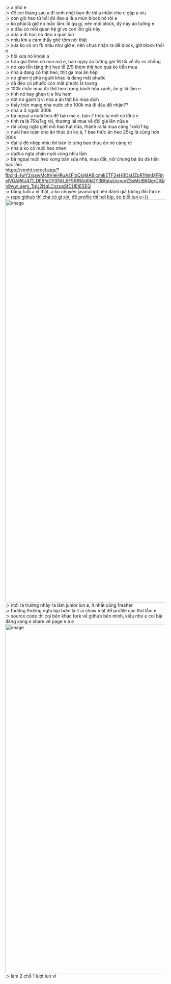 ;> a nhô e<br>
;> để coi tháng sau a đi sinh nhật bạn đc thì a nhắn cho e gặp a xíu<br>
;> con giò heo từ hổi đó đeo a là a mún block nó ròi e<br>
;> ko phải là giờ nó mắc lầm lỗi qq gì, nên mới block, đỹ này ảo tưởng e<br>
;> a đâu có mối quan hệ gì vs con lồn già này<br>
;> xưa a đi học nó đeo a quài lun<br>
;> nhìu khi a cảm thấy ghê tởm nói thật<br>
;> xưa ko có on fb nhìu như giờ e, nên chưa nhận ra để block, giờ block thôi e<br>
;> hồi xưa nó khoái a<br>
;> trâu già thèm cỏ non mà e, ban ngày ảo tưởng gái 18 tối về đụ vs chồng<br>
;> nó xạo lồn tặng thịt heo lễ 2/9 thèm thịt heo quá ko tiền mua<br>
;> nhà a đang có thịt heo, thịt gà mai ăn tiếp<br>
;> nó ghen tị phá người khác là đang mất phước<br>
;> đã đéo có phước còn mất phước là toang<br>
;> 100k chắc mua đc thịt heo trong bách hóa xanh, ăn gì kì lắm e<br>
;> tính nó hay ghen tị e hỉu hem<br>
;> đợt nó ganh tị vì nhà a ăn thịt bò mùa dịch<br>
;> thấy trên mạng nhà nước cho 100k mà đi đâu để nhận??<br>
;> nhà a 3 người 300k<br>
;> bà ngoại a nuôi heo để bán mà e, bán 7 triệu tạ mới có lời á e<br>
;> tính ra là 70k/1kg ròi, thương lái mua về đội giá lên nữa e<br>
;> ròi công ngta giết mỗ hao hụt nữa, thành ra là mua cũng 1xxk/1 kg<br>
;> nuôi heo toàn cho ăn thức ăn ko à, 1 bao thức ăn heo 25kg là cũng hơn 200k<br>
;> đại lý đó nhập nhìu thì bán lẻ từng bao thức ăn nó càng rẻ<br>
;> nhà a ko có nuôi heo nhen<br>
;> dưới a ngta chăn nuôi cũng nhìu lắm<br>
;> bà ngoại nuôi heo xong bán sửa nhà, mua đất, nói chung bả dư dả tiền bạc lắm<br>
https://vonhi.vercel.app/?fbclid=IwY2xjawMcItVleHRuA2FlbQIxMABicmlkETF2eHBDaUZpR1NmMFRnelVGAR6J471_DE5feDY0FAI_6F5RfRAd0kGY3BfqtuUcpunZSsMzIB8QgrCIQrn9ww_aem_TqU2NqLCxzueSfCUEtESEQ<br>
;> bằng tuổi a vl thật, a ko chuyên javascript nên đánh giá tương đối thôi e<br>
;> repo github thì chả có gì xịn, để profile thì hơi bịp, éo biết lun e=))<br>
<img width="1339" height="1264" alt="image" src="https://github.com/user-attachments/assets/15fcd575-fbf7-4754-8bf2-682bd37d3008" /><br>
;> mới ra trường nhảy ra làm junior lun e, ít nhất cũng fresher<br>
;> thường thường ngta bịp bợm là ít ai show mặt để profile các thứ lắm e<br>
;> source code thì coi bên khác fork về github bên mình, kiểu như e coi bài đăng xong e share về page e á e<br>
<img width="1063" height="1096" alt="image" src="https://github.com/user-attachments/assets/e7ac276d-7e39-4d10-8501-cb3bd64b8ac8" /><br>
;> làm 2 chỗ 1 lượt lun vl
